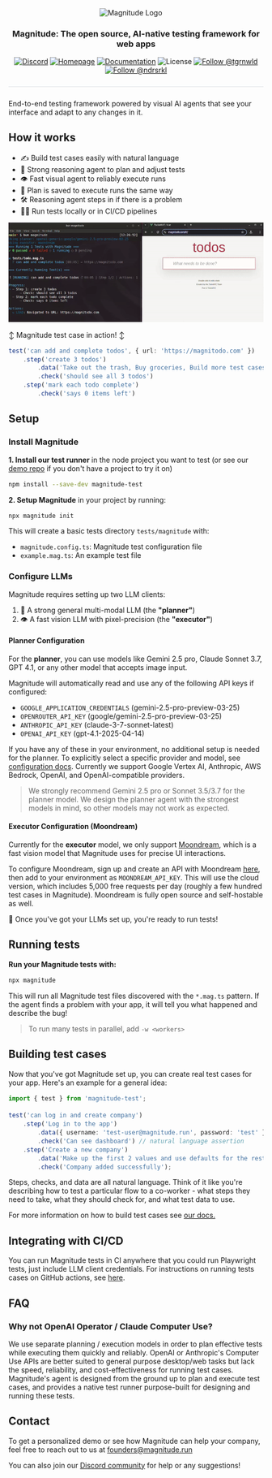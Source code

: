 <div align="center">
  <p>
    <img src="https://magnitude.run/logo.svg" alt="Magnitude Logo" width="100" style="vertical-align: middle; margin-right: 20px" />
  </p>

  <h3 align="center">
    Magnitude: The open source, AI-native testing framework for web apps
  </h3>

  <p>
    <a href="https://discord.gg/VcdpMh9tTy" target="_blank"><img src="https://img.shields.io/discord/1305570963206836295?style=flat-square&color=5865F2&logo=discord&logoColor=white&label=Discord" alt="Discord" /></a> <a href="https://magnitude.run/" target="_blank"><img src="https://img.shields.io/badge/Homepage-blue?style=flat-square&logo=homebridge&logoColor=white" alt="Homepage" /></a> <a href="https://docs.magnitude.run/getting-started/introduction" target="_blank"><img src="https://img.shields.io/badge/Docs-blue?style=flat-square&logo=readthedocs&logoColor=white" alt="Documentation" /></a> <img src="https://img.shields.io/github/license/magnitudedev/magnitude?style=flat-square" alt="License" /> <a href="https://x.com/tgrnwld" target="_blank"><img src="https://img.shields.io/badge/follow-%40tgrnwld-000000?style=flat-square&logo=x&logoColor=white" alt="Follow @tgrnwld" /></a> <a href="https://x.com/ndrsrkl" target="_blank"><img src="https://img.shields.io/badge/follow-%40ndrsrkl-000000?style=flat-square&logo=x&logoColor=white" alt="Follow @ndrsrkl" /></a>
  </p>

  <hr style="height: 1px; border: none; background-color: #e1e4e8; margin: 24px 0;">
</div>

End-to-end testing framework powered by visual AI agents that see your interface and adapt to any changes in it.

## How it works
- ✍️ Build test cases easily with natural language
- 🧠 Strong reasoning agent to plan and adjust tests
- 👁️ Fast visual agent to reliably execute runs
- 📄 Plan is saved to execute runs the same way
- 🛠 Reasoning agent steps in if there is a problem
- 🏃‍♂️ Run tests locally or in CI/CD pipelines

![Video showing Magnitude tests running in a terminal and agent taking actions in the browser](assets/demo.gif)

↕️ Magnitude test case in action! ↕️
```ts
test('can add and complete todos', { url: 'https://magnitodo.com' })
    .step('create 3 todos')
        .data('Take out the trash, Buy groceries, Build more test cases with Magnitude')
        .check('should see all 3 todos')
    .step('mark each todo complete')
        .check('says 0 items left')
```

## Setup


### Install Magnitude
**1. Install our test runner** in the node project you want to test (or see our [demo repo](https://github.com/magnitudedev/magnitude-demo-repo) if you don't have a project to try it on)
```sh
npm install --save-dev magnitude-test
```

**2. Setup Magnitude** in your project by running:
```sh
npx magnitude init
```
This will create a basic tests directory `tests/magnitude` with:
- `magnitude.config.ts`: Magnitude test configuration file
- `example.mag.ts`: An example test file

### Configure LLMs

Magnitude requires setting up two LLM clients:
1. 🧠 A strong general multi-modal LLM (the **"planner"**)
2. 👁️ A fast vision LLM with pixel-precision (the **"executor"**)

#### Planner Configuration

For the **planner**, you can use models like Gemini 2.5 pro, Claude Sonnet 3.7, GPT 4.1, or any other model that accepts image input.

Magnitude will automatically read and use any of the following API keys if configured:
- `GOOGLE_APPLICATION_CREDENTIALS` (gemini-2.5-pro-preview-03-25)
- `OPENROUTER_API_KEY` (google/gemini-2.5-pro-preview-03-25)
- `ANTHROPIC_API_KEY` (claude-3-7-sonnet-latest)
- `OPENAI_API_KEY` (gpt-4.1-2025-04-14)

If you have any of these in your environment, no additional setup is needed for the planner. To explicitly select a specific provider and model, see [configuration docs](https://docs.magnitude.run/reference/llm-configuration). Currently we support Google Vertex AI, Anthropic, AWS Bedrock, OpenAI, and OpenAI-compatible providers.

> We strongly recommend Gemini 2.5 pro or Sonnet 3.5/3.7 for the planner model. We design the planner agent with the strongest models in mind, so other models may not work as expected.

#### Executor Configuration (Moondream)

Currently for the **executor** model, we only support [Moondream](https://moondream.ai/), which is a fast vision model that Magnitude uses for precise UI interactions.

To configure Moondream, sign up and create an API with Moondream [here](https://moondream.ai/c/cloud/api-keys), then add to your environment as `MOONDREAM_API_KEY`. This will use the cloud version, which includes 5,000 free requests per day (roughly a few hundred test cases in Magnitude). Moondream is fully open source and self-hostable as well.

🚀 Once you've got your LLMs set up, you're ready to run tests!


## Running tests

**Run your Magnitude tests with:**
```sh
npx magnitude
```

This will run all Magnitude test files discovered with the `*.mag.ts` pattern. If the agent finds a problem with your app, it will tell you what happened and describe the bug!

> To run many tests in parallel, add `-w <workers>`


## Building test cases

Now that you've got Magnitude set up, you can create real test cases for your app. Here's an example for a general idea:
```ts
import { test } from 'magnitude-test';

test('can log in and create company')
    .step('Log in to the app')
        .data({ username: 'test-user@magnitude.run', password: 'test' }) // any key/values
        .check('Can see dashboard') // natural language assertion
    .step('Create a new company')
        .data('Make up the first 2 values and use defaults for the rest')
        .check('Company added successfully');
```

Steps, checks, and data are all natural language. Think of it like you're describing how to test a particular flow to a co-worker - what steps they need to take, what they should check for, and what test data to use.

For more information on how to build test cases see <a href="https://docs.magnitude.run/core-concepts/building-test-cases" target="_blank">our docs.</a>

## Integrating with CI/CD
You can run Magnitude tests in CI anywhere that you could run Playwright tests, just include LLM client credentials. For instructions on running tests cases on GitHub actions, see [here](https://docs.magnitude.run/integrations/github-actions).

## FAQ

### Why not OpenAI Operator / Claude Computer Use?
We use separate planning / execution models in order to plan effective tests while executing them quickly and reliably. OpenAI or Anthropic's Computer Use APIs are better suited to general purpose desktop/web tasks but lack the speed, reliability, and cost-effectiveness for running test cases. Magnitude's agent is designed from the ground up to plan and execute test cases, and provides a native test runner purpose-built for designing and running these tests.

## Contact

To get a personalized demo or see how Magnitude can help your company, feel free to reach out to us at founders@magnitude.run

You can also join our <a href="https://discord.gg/VcdpMh9tTy" target="_blank">Discord community</a> for help or any suggestions!
